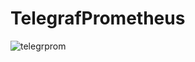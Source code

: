 # TelegrafPrometheus

![telegrprom](https://github.com/STALKSA/TelegrafPrometheus/assets/109988277/493ec856-0b31-4648-8508-ee0c384d0c6c)
